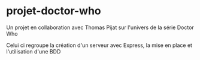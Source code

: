 # projet-doctor-who

Un projet en collaboration avec Thomas Pijat sur l'univers de la série Doctor Who

Celui ci regroupe la création d'un serveur avec Express, la mise en place et l'utilisation d'une BDD
